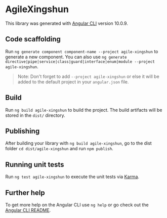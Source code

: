 # AgileXingshun

This library was generated with [Angular CLI](https://github.com/angular/angular-cli) version 10.0.9.

## Code scaffolding

Run `ng generate component component-name --project agile-xingshun` to generate a new component. You can also use `ng generate directive|pipe|service|class|guard|interface|enum|module --project agile-xingshun`.
> Note: Don't forget to add `--project agile-xingshun` or else it will be added to the default project in your `angular.json` file. 

## Build

Run `ng build agile-xingshun` to build the project. The build artifacts will be stored in the `dist/` directory.

## Publishing

After building your library with `ng build agile-xingshun`, go to the dist folder `cd dist/agile-xingshun` and run `npm publish`.

## Running unit tests

Run `ng test agile-xingshun` to execute the unit tests via [Karma](https://karma-runner.github.io).

## Further help

To get more help on the Angular CLI use `ng help` or go check out the [Angular CLI README](https://github.com/angular/angular-cli/blob/master/README.md).
